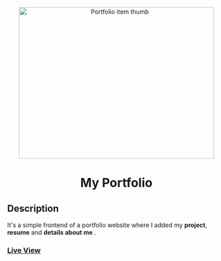 <div align="center">

  <img src="https://c8.alamy.com/comp/T0F8FK/handwriting-text-my-portfolio-conceptual-photo-samples-of-work-art-drawings-photography-color-hand-marks-of-different-sizes-overlapping-for-teamwork-T0F8FK.jpg" alt="Portfolio item thumb" width="450" height="350" >

  <h1>My Portfolio</h1>

</div>

<h2>Description</h2>

It's a simple frontend of a portfolio website where I added my <b>project</b>, <b>resume</b> and <b>details about me </b>.

<h3> <a href="https://shubhashis-roy.github.io/My-portfolio/#home">Live View</a> </h3>
